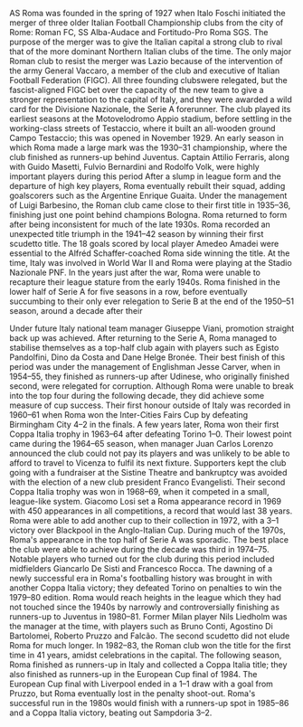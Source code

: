 AS Roma was founded in the spring of 1927 when Italo Foschi initiated the merger of three older Italian Football Championship clubs from the
city of Rome: Roman FC, SS Alba-Audace and Fortitudo-Pro Roma SGS. 
The purpose of the merger was to give the Italian capital a strong club to rival that of the more dominant Northern Italian clubs of the time. The
only major Roman club to resist the merger was Lazio because of the intervention of the army General Vaccaro, a member of the club and
executive of Italian Football Federation (FIGC). All three founding clubswere relegated, but the fascist-aligned FIGC bet over the capacity of the
new team to give a stronger representation to the capital of Italy, and they were awarded a wild card for the Divisione Nazionale, the Serie A
forerunner. The club played its earliest seasons at the Motovelodromo Appio stadium, before settling in the working-class streets of Testaccio,
where it built an all-wooden ground Campo Testaccio; this was opened in November 1929. An early season in which Roma made a large mark was the 1930–31 championship,
where the club finished as runners-up behind Juventus. Captain Attilio Ferraris, along with Guido Masetti, Fulvio Bernardini and Rodolfo Volk, were highly important players during this period
After a slump in league form and the departure of high key players, Roma eventually rebuilt their squad, adding goalscorers
such as the Argentine Enrique Guaita. Under the management of Luigi Barbesino, the Roman club came close to their first title in
1935–36, finishing just one point behind champions Bologna.
Roma returned to form after being inconsistent for much of the late 1930s. Roma recorded an unexpected title triumph in the 1941–42 season by winning their first scudetto title.
The 18 goals scored by local player Amedeo Amadei were essential to the Alfréd Schaffer-coached Roma side winning the title. At the time, Italy was involved in World War II and Roma were playing at the Stadio
Nazionale PNF.
In the years just after the war, Roma were unable to recapture their league stature from the early 1940s.
Roma finished in the lower half of Serie A for five seasons in a row, before eventually succumbing to their only ever relegation to Serie B at the end of the 1950–51 season, around a decade after their

Under future Italy national team manager Giuseppe Viani, promotion straight back up was achieved.
After returning to the Serie A, Roma managed to stabilise themselves as a top-half club again with players such as Egisto Pandolfini, Dino da Costa and Dane Helge Bronée. Their best finish of this
period was under the management of Englishman Jesse Carver, when in 1954–55, they finished as runners-up after Udinese, who originally finished second, were relegated for corruption.
Although Roma were unable to break into the top four during the following decade, they did achieve some measure of cup success. Their first honour outside of Italy was recorded in 1960–61 when Roma 
won the Inter-Cities Fairs Cup by defeating Birmingham City 4–2 in the finals. A few years later, Roma won their first Coppa Italia trophy in 1963–64 after defeating Torino 1–0.
Their lowest point came during the 1964–65 season, when manager Juan Carlos Lorenzo announced the club could not pay its players and was unlikely to be able to afford to travel to Vicenza to fulfil its next
fixture. Supporters kept the club going with a fundraiser at the Sistine Theatre and bankruptcy was avoided with the election of a new club president Franco Evangelisti.
Their second Coppa Italia trophy was won in 1968–69, when it competed in a small, league-like system. Giacomo Losi set a Roma appearance record in 1969 with 450 appearances in all
competitions, a record that would last 38 years.
Roma were able to add another cup to their collection in 1972, with a 3–1 victory over Blackpool in the Anglo-Italian Cup. During much of the 1970s, Roma's appearance in the top half of Serie A was sporadic.
The best place the club were able to achieve during the decade was third in 1974–75. Notable players who turned out for the club during this period included midfielders Giancarlo De Sisti and Francesco Rocca.
The dawning of a newly successful era in Roma's footballing history was brought in with another Coppa Italia victory; they defeated Torino on penalties to win the 1979–80 edition.
Roma would reach heights in the league which they had not touched since the 1940s by narrowly and controversially finishing as runners-up to Juventus in 1980–81. 
Former Milan player Nils Liedholm was the manager at the time, with players such as Bruno Conti, Agostino Di Bartolomei, Roberto Pruzzo and Falcão.
The second scudetto did not elude Roma for much longer. In 1982–83, the Roman club won the title for the first time in 41 years, amidst celebrations in the capital. The following season, Roma finished as
runners-up in Italy and collected a Coppa Italia title; they also finished as runners-up in the European Cup final of 1984. The European Cup final with Liverpool ended in a 1–1 draw with a goal
from Pruzzo, but Roma eventually lost in the penalty shoot-out. Roma's successful run in the 1980s would finish with a runners-up spot in 1985–86 and a Coppa Italia victory, beating out Sampdoria 3–2.

